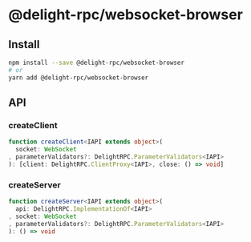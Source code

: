 # @delight-rpc/websocket-browser
## Install
```sh
npm install --save @delight-rpc/websocket-browser
# or
yarn add @delight-rpc/websocket-browser
```

## API
### createClient
```ts
function createClient<IAPI extends object>(
  socket: WebSocket
, parameterValidators?: DelightRPC.ParameterValidators<IAPI>
): [client: DelightRPC.ClientProxy<IAPI>, close: () => void]
```

### createServer
```ts
function createServer<IAPI extends object>(
  api: DelightRPC.ImplementationOf<IAPI>
, socket: WebSocket
, parameterValidators?: DelightRPC.ParameterValidators<IAPI>
): () => void
```
